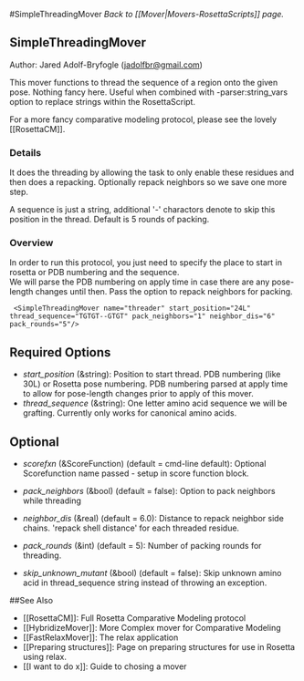 #SimpleThreadingMover
*Back to [[Mover|Movers-RosettaScripts]] page.*
## SimpleThreadingMover

Author: Jared Adolf-Bryfogle (jadolfbr@gmail.com)


This mover functions to thread the sequence of a region onto the given pose.  Nothing fancy here.  Useful when combined with -parser:string_vars option to replace strings within the RosettaScript.

For a more fancy comparative modeling protocol, please see the lovely [[RosettaCM]].


### Details
It does the threading by allowing the task to only enable these residues and then does a repacking. Optionally repack neighbors so we save one more step.

A sequence is just a string, additional '-' charactors denote to skip this position in the thread.
Default is 5 rounds of packing.

### Overview

In order to run this protocol, you just need to specify the place to start in rosetta or PDB numbering and the sequence.  
We will parse the PDB numbering on apply time in case there are any pose-length changes until then. 
Pass the option to repack neighbors for packing.  


     <SimpleThreadingMover name="threader" start_position="24L" thread_sequence="TGTGT--GTGT" pack_neighbors="1" neighbor_dis="6"  pack_rounds="5"/>

## Required Options

-  _start_position_ (&string): Position to start thread.  PDB numbering (like 30L) or Rosetta pose numbering.  PDB numbering parsed at apply time to allow for pose-length changes prior to apply of this mover.
-  _thread_sequence_ (&string): One letter amino acid sequence we will be grafting.  Currently only works for canonical amino acids. 


## Optional

-  _scorefxn_ (&ScoreFunction) (default = cmd-line default): Optional Scorefunction name passed - setup in score function block.


-  _pack_neighbors_ (&bool) (default = false): Option to pack neighbors while threading
-  _neighbor_dis_ (&real) (default = 6.0): Distance to repack neighbor side chains.  'repack shell distance' for each threaded residue.
-  _pack_rounds_ (&int) (default = 5): Number of packing rounds for threading. 
-  _skip_unknown_mutant_ (&bool) (default = false): Skip unknown amino acid in thread_sequence string instead of throwing an exception.


##See Also

* [[RosettaCM]]: Full Rosetta Comparative Modeling protocol
* [[HybridizeMover]]: More Complex mover for Comparative Modeling
* [[FastRelaxMover]]: The relax application
* [[Preparing structures]]: Page on preparing structures for use in Rosetta using relax.
* [[I want to do x]]: Guide to chosing a mover